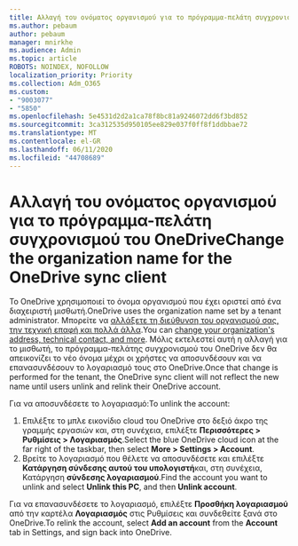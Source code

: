 ```yaml
---
title: Αλλαγή του ονόματος οργανισμού για το πρόγραμμα-πελάτη συγχρονισμού του OneDrive
ms.author: pebaum
author: pebaum
manager: mnirkhe
ms.audience: Admin
ms.topic: article
ROBOTS: NOINDEX, NOFOLLOW
localization_priority: Priority
ms.collection: Adm_O365
ms.custom:
- "9003077"
- "5850"
ms.openlocfilehash: 5e4531d2d2a1ca78f8bc81a9246072dd6f3bd852
ms.sourcegitcommit: 3ca312535d950105ee829e037f0ff8f1ddbbae72
ms.translationtype: MT
ms.contentlocale: el-GR
ms.lasthandoff: 06/11/2020
ms.locfileid: "44708689"
---
```

# <a name="change-the-organization-name-for-the-onedrive-sync-client"></a><span data-ttu-id="adebe-102">Αλλαγή του ονόματος οργανισμού για το πρόγραμμα-πελάτη συγχρονισμού του OneDrive</span><span class="sxs-lookup"><span data-stu-id="adebe-102">Change the organization name for the OneDrive sync client</span></span>

<span data-ttu-id="adebe-103">Το OneDrive χρησιμοποιεί το όνομα οργανισμού που έχει οριστεί από ένα διαχειριστή μισθωτή.</span><span class="sxs-lookup"><span data-stu-id="adebe-103">OneDrive uses the organization name set by a tenant administrator.</span></span>  <span data-ttu-id="adebe-104">Μπορείτε να [αλλάξετε τη διεύθυνση του οργανισμού σας, την τεχνική επαφή και πολλά άλλα](https://docs.microsoft.com/microsoft-365/admin/manage/change-address-contact-and-more).</span><span class="sxs-lookup"><span data-stu-id="adebe-104">You can [change your organization's address, technical contact, and more](https://docs.microsoft.com/microsoft-365/admin/manage/change-address-contact-and-more).</span></span> <span data-ttu-id="adebe-105">Μόλις εκτελεστεί αυτή η αλλαγή για το μισθωτή, το πρόγραμμα-πελάτης συγχρονισμού του OneDrive δεν θα απεικονίζει το νέο όνομα μέχρι οι χρήστες να αποσυνδέσουν και να επανασυνδέσουν το λογαριασμό τους στο OneDrive.</span><span class="sxs-lookup"><span data-stu-id="adebe-105">Once that change is performed for the tenant, the OneDrive sync client will not reflect the new name until users unlink and relink their OneDrive account.</span></span>

<span data-ttu-id="adebe-106">Για να αποσυνδέσετε το λογαριασμό:</span><span class="sxs-lookup"><span data-stu-id="adebe-106">To unlink the account:</span></span>

1. <span data-ttu-id="adebe-107">Επιλέξτε το μπλε εικονίδιο cloud του OneDrive στο δεξιό άκρο της γραμμής εργασιών και, στη συνέχεια, επιλέξτε **Περισσότερες > Ρυθμίσεις > Λογαριασμός**.</span><span class="sxs-lookup"><span data-stu-id="adebe-107">Select the blue OneDrive cloud icon at the far right of the taskbar, then select  **More > Settings > Account**.</span></span>
2. <span data-ttu-id="adebe-108">Βρείτε το λογαριασμό που θέλετε να αποσυνδέσετε και επιλέξτε **Κατάργηση σύνδεσης αυτού του υπολογιστή**και, στη συνέχεια, Κατάργηση **σύνδεσης λογαριασμού**.</span><span class="sxs-lookup"><span data-stu-id="adebe-108">Find the account you want to unlink and select  **Unlink this PC**, and then  **Unlink account**.</span></span>

<span data-ttu-id="adebe-109">Για να επανασυνδέσετε το λογαριασμό, επιλέξτε **Προσθήκη λογαριασμού** από την καρτέλα **Λογαριασμός** στις Ρυθμίσεις και συνδεθείτε ξανά στο OneDrive.</span><span class="sxs-lookup"><span data-stu-id="adebe-109">To relink the account, select  **Add an account** from the  **Account** tab in Settings, and sign back into OneDrive.</span></span>